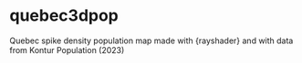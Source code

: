 # quebec3dpop
Quebec spike density population map made with {rayshader} and with data from Kontur Population (2023) 

